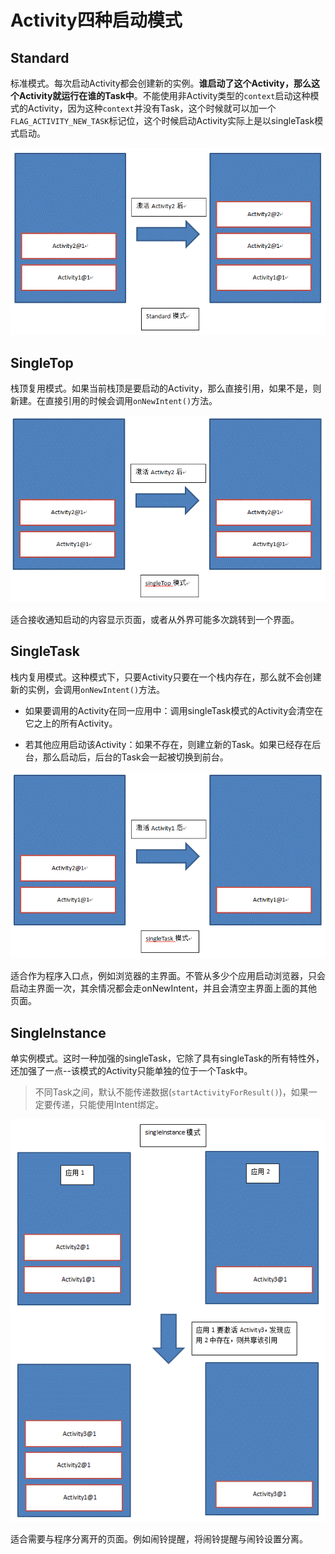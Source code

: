 # Activity四种启动模式

## Standard

标准模式。每次启动Activity都会创建新的实例。**谁启动了这个Activity，那么这个Activity就运行在谁的Task中**。不能使用非Activity类型的`context`启动这种模式的Activity，因为这种`context`并没有Task，这个时候就可以加一个`FLAG_ACTIVITY_NEW_TASK`标记位，这个时候启动Activity实际上是以singleTask模式启动。

![](images/android-lanchmode-standard.gif)

## SingleTop

栈顶复用模式。如果当前栈顶是要启动的Activity，那么直接引用，如果不是，则新建。在直接引用的时候会调用`onNewIntent()`方法。

![](images/android-lanchmode-singletop.gif)

适合接收通知启动的内容显示页面，或者从外界可能多次跳转到一个界面。

## SingleTask

栈内复用模式。这种模式下，只要Activity只要在一个栈内存在，那么就不会创建新的实例，会调用`onNewIntent()`方法。

  - 如果要调用的Activity在同一应用中：调用singleTask模式的Activity会清空在它之上的所有Activity。

  - 若其他应用启动该Activity：如果不存在，则建立新的Task。如果已经存在后台，那么启动后，后台的Task会一起被切换到前台。

![](images/android-lanchmode-singletask.gif)

适合作为程序入口点，例如浏览器的主界面。不管从多少个应用启动浏览器，只会启动主界面一次，其余情况都会走onNewIntent，并且会清空主界面上面的其他页面。

## SingleInstance

单实例模式。这时一种加强的singleTask，它除了具有singleTask的所有特性外，还加强了一点--该模式的Activity只能单独的位于一个Task中。

>不同Task之间，默认不能传递数据(`startActivityForResult()`)，如果一定要传递，只能使用Intent绑定。

![](images/android-lanchmode-singleinstance.gif)

适合需要与程序分离开的页面。例如闹铃提醒，将闹铃提醒与闹铃设置分离。
